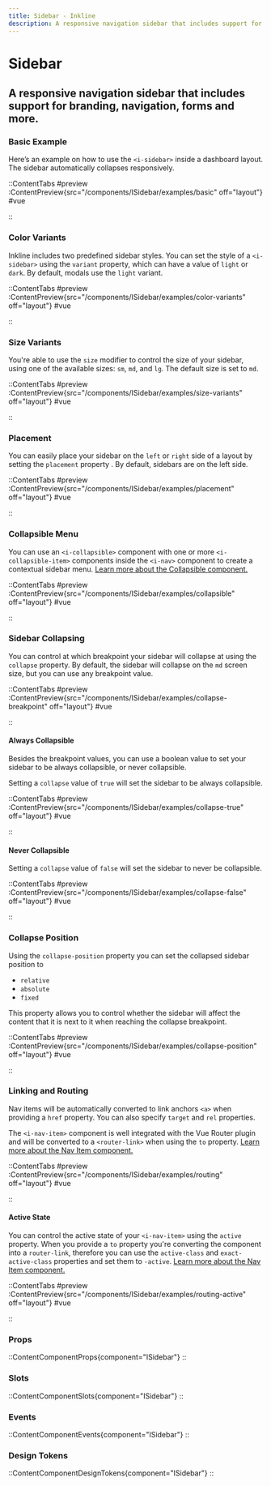 ```yaml
---
title: Sidebar - Inkline
description: A responsive navigation sidebar that includes support for branding, navigation, forms and more.
---
```


# Sidebar
## A responsive navigation sidebar that includes support for branding, navigation, forms and more.

### Basic Example
Here’s an example on how to use the `<i-sidebar>` inside a dashboard layout. The sidebar automatically collapses responsively.

::ContentTabs
#preview
:ContentPreview{src="/components/ISidebar/examples/basic" off="layout"}
#vue
<!-- Autodocs{src="@inkline/inkline/components/ISidebar/examples/basic.vue" lang="vue"} -->
::

### Color Variants
Inkline includes two predefined sidebar styles. You can set the style of a `<i-sidebar>` using the `variant` property, which can have a value of `light` or `dark`. By default, modals use the `light` variant.

::ContentTabs
#preview
:ContentPreview{src="/components/ISidebar/examples/color-variants" off="layout"}
#vue
<!-- Autodocs{src="@inkline/inkline/components/ISidebar/examples/color-variants.vue" lang="vue"} -->
::

### Size Variants
You're able to use the `size` modifier to control the size of your sidebar, using one of the available sizes: `sm`, `md`, and `lg`. 
The default size is set to `md`.

::ContentTabs
#preview
:ContentPreview{src="/components/ISidebar/examples/size-variants" off="layout"}
#vue
<!-- Autodocs{src="@inkline/inkline/components/ISidebar/examples/size-variants.vue" lang="vue"} -->
::

### Placement
You can easily place your sidebar on the `left` or `right` side of a layout by setting the `placement` property . By default, sidebars are on the left side.

::ContentTabs
#preview
:ContentPreview{src="/components/ISidebar/examples/placement" off="layout"}
#vue
<!-- Autodocs{src="@inkline/inkline/components/ISidebar/examples/placement.vue" lang="vue"} -->
::

### Collapsible Menu
You can use an `<i-collapsible>` component with one or more `<i-collapsible-item>` components inside the `<i-nav>` component to create a contextual sidebar menu. [Learn more about the Collapsible component.](/docs/components/collapsible)

::ContentTabs
#preview
:ContentPreview{src="/components/ISidebar/examples/collapsible" off="layout"}
#vue
<!-- Autodocs{src="@inkline/inkline/components/ISidebar/examples/collapsible.vue" lang="vue"} -->
::

### Sidebar Collapsing
You can control at which breakpoint your sidebar will collapse at using the `collapse` property. By default, the sidebar will collapse on the `md` screen size, but you can use any breakpoint value.

::ContentTabs
#preview
:ContentPreview{src="/components/ISidebar/examples/collapse-breakpoint" off="layout"}
#vue
<!-- Autodocs{src="@inkline/inkline/components/ISidebar/examples/collapse-breakpoint.vue" lang="vue"} -->
::

#### Always Collapsible
Besides the breakpoint values, you can use a boolean value to set your sidebar to be always collapsible, or never collapsible.

Setting a `collapse` value of `true` will set the sidebar to be always collapsible.

::ContentTabs
#preview
:ContentPreview{src="/components/ISidebar/examples/collapse-true" off="layout"}
#vue
<!-- Autodocs{src="@inkline/inkline/components/ISidebar/examples/collapse-true.vue" lang="vue"} -->
::

#### Never Collapsible
Setting a `collapse` value of `false` will set the sidebar to never be collapsible.

::ContentTabs
#preview
:ContentPreview{src="/components/ISidebar/examples/collapse-false" off="layout"}
#vue
<!-- Autodocs{src="@inkline/inkline/components/ISidebar/examples/collapse-false.vue" lang="vue"} -->
::

### Collapse Position
Using the `collapse-position` property you can set the collapsed sidebar position to 
- `relative`
- `absolute`
- `fixed`

This property allows you to control whether the sidebar will affect the content that it is next to it when reaching the collapse breakpoint.

::ContentTabs
#preview
:ContentPreview{src="/components/ISidebar/examples/collapse-position" off="layout"}
#vue
<!-- Autodocs{src="@inkline/inkline/components/ISidebar/examples/collapse-position.vue" lang="vue"} -->
::

### Linking and Routing
Nav items will be automatically converted to link anchors `<a>` when providing a `href` property. You can also specify `target` and `rel` properties.

The `<i-nav-item>` component is well integrated with the Vue Router plugin and will be converted to a `<router-link>` when using the `to` property. [Learn more about the Nav Item component.](/docs/components/nav)

::ContentTabs
#preview
:ContentPreview{src="/components/ISidebar/examples/routing" off="layout"}
#vue
<!-- Autodocs{src="@inkline/inkline/components/ISidebar/examples/routing.vue" lang="vue"} -->
::

#### Active State
You can control the active state of your `<i-nav-item>` using the `active` property. When you provide a `to` property you're converting the component into a `router-link`, therefore you can use the `active-class` and `exact-active-class` properties and set them to `-active`. [Learn more about the Nav Item component.](/docs/components/nav)

::ContentTabs
#preview
:ContentPreview{src="/components/ISidebar/examples/routing-active" off="layout"}
#vue
<!-- Autodocs{src="@inkline/inkline/components/ISidebar/examples/routing-active.vue" lang="vue"} -->
::


### Props
::ContentComponentProps{component="ISidebar"}
::

### Slots
::ContentComponentSlots{component="ISidebar"}
::

### Events
::ContentComponentEvents{component="ISidebar"}
::

### Design Tokens
::ContentComponentDesignTokens{component="ISidebar"}
::
